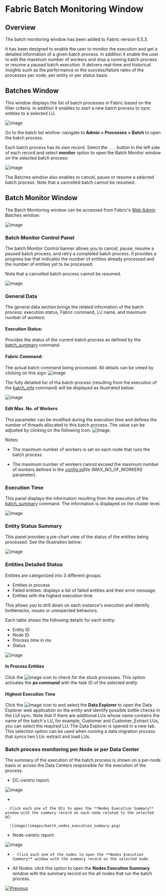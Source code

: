 # **Fabric Batch Monitoring Window**

## **Overview**  

The batch monitoring window has been added to Fabric version 6.5.3. 

It has been designed to enable the user to monitor the execution and get a detailed information of a given batch process. In addition it enable the user to edit the maximum number of workers and stop a running batch process or resume a paused batch execution. It delivers real-time and historical insights such as the performance or the success/failure rates of the processes per node, per entity or per status basis.  

## **Batches Window**  
This window displays the list of batch processes in Fabric based on the filter criteria. In addition it enables to start a new batch process to sync entities to a selected LU. 

![image](images/26_jobs_and_batch_services_batchMonitor2.PNG)

Go to the batch list winfow: navigate to **Admin > Processes > Batch** to open the batch process.

Each batch process has its own record. Select the ```...``` button in the left side of each record and select **monitor** option to open the Batch Monitor window on the selected batch process:

![image](images/25_jobs_and_batch_services_batchMonitor1.PNG)

The Batches window also enables to cancel, pause or resume a selected batch process. Note that a cancelled batch cannot be resumed.

## **Batch Monitor Window** 

The Batch Monitoring window can be accessed from Fabric's [Web Admin](/articles/30_web_framework/01_web_framework_overview.md) Batches window: 


![image](images/27_jobs_and_batch_services_batchMonitor3.PNG)


### Batch Monitor Control Panel

The batch Monitor Control banner allows you to cancel, pause, resume a paused batch process, and retry a completed batch process. It provides a progress bar that indicates the number of entities already processed and the number of entities yet to be processed.

Note that a cancelled batch process cannot be resumed. 

![image](images/31_jobs_and_batch_services_batchMonitor7.PNG)


### General Data

The general data section brings the related information of the batch process: execution status, Fabric command, LU name, and maximum number of workers:

#### Execution Status:
Provides the status of the current batch process as defined by the [batch_summary](/articles/20_jobs_and_batch_services/12_batch_sync_commands.md#batch_summary) command

#### Fabric Command:
The actual batch command being processed. All details can be viewd by clicking on this sign: ![image](images/28_jobs_and_batch_services_batchMonitor4.PNG)

The fully detailed list of tha batch process (resulting from the execution of the [batch_info](/articles/20_jobs_and_batch_services/12_batch_sync_commands.md#batch_info) command) will be displayed as illustrated below:

![image](images/29_jobs_and_batch_services_batchMonitor5.PNG)

#### Edit Max. No. of Workers
This parameter can be modified during the execution time and defines the number of threads allocated to this batch process. The value can be adjusted by clicking on the following icon: ![image](images/30_jobs_and_batch_services_batchMonitor6.PNG). 

Notes:

- The maximum number of workers is set on each node that runs the batch process.

- The maximum number of workers cannot exceed the maximum number of workers defined in the [config.ini](/articles/02_fabric_architecture/05_fabric_main_configuration_files.md#configini)file (MAX_NO_OF_WORKERS parameter).


### Execution Time

This panel displays the information resulting from the execution of the [batch_summary](/articles/20_jobs_and_batch_services/12_batch_sync_commands.md#batch_summary) command. The information is displayed on the cluster level. 

![image](images/32_jobs_and_batch_services_batchMonitor8.PNG)



### **Entity Status Summary**

This panel provides a pie-chart view of the status of the entities being processed. See the illustration below: 

![image](images/33_jobs_and_batch_services_batchMonitor9.PNG)


### **Entities Detailed Status**

Entities are categorized into 3 different groups:
- Entities in process
- Failed entities: displays a list of failed entities and their error message.
- Entities with the highest execution time

This allows you to drill down on each instance's execution and identify bottlenecks, issues or unexpected behaviors.


Each table shows the following details for each entity:
- Entity ID
- Node ID
- Process time in ms
- Status


![image](images/34_jobs_and_batch_services_batchMonitor10.PNG)

#### In Process Entities

Click the ![image](images/additional_info_icon.png) icon to check for the stuck processes. This option activates the **ps command** with the task ID of the selected entity.

#### Highest Execution Time

Click the ![image](images/additional_info_icon.png) icon to and select the **Data Explorer** to open the Data Explorer web application on the entity and identify possible bottle checks in the LUI sync. Note that if there are additional LUs whose name contains the name of the batch's LU, for example, Customer and Customer_Extract LUs, you can select the required LU.  The Data Explorer is opened in a new tab. This selection option can be used when running a data migration process that syncs two LUs: extract and load LUs. 



### **Batch process monitoring per Node or per Data Center**

The summary of the execution of the batch process is shown on a per-node basis or across the Data Centers responsible for the execution of the process.

- DC-centric report:

![image](images/35_jobs_and_batch_services_batchMonitor11.png)

  - 


    - Click each one of the DCs to open the **Nodes Execution Summary** window with the summary record on each node related to the selected DC:

      ![image](images/batch_nodes_execution_summary.png)

- Node-centric report:

![image](images/36_jobs_and_batch_services_batchMonitor12.png)

 -   
       - Click each one of the nodes to open the **Nodes Execution Summary** window with the summary record on the selected node.



- All Nodes: click this option to open the **Nodes Execution Summary** window with the summary record on the all nodes that run the batch process.



[![Previous](/articles/images/Previous.png)](17_batch_process_flow.md)

